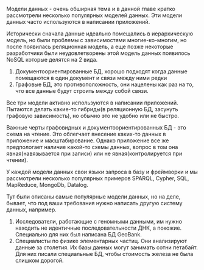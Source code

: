 Модели данных - очень обширная тема и в данной главе кратко рассмотрели несколько популярных моделей данных. Эти модели данных часто используются в написании приложений.

Исторически сначала данные идеально помещались в иерархическую модель, но были проблемы с зависимостями многие-ко-многим, но после появилась реляционная модель, а еще позже некоторые разработчики были неудовлетворены этой модель данных появилось NoSQL которые делятся на 2 вида.

1. Документоориентированные БД, хорошо подходят когда данные помещаются в один документ и связи между ними редки
2. Графовые БД, это противоположность,  они нацелены как раз на то, что все данные будут строить между собой связи.

Все три модели активно используются в написании приложений. Пытаются делать какие-то гибриды(в реляционную БД, засунуть графовую зависимость), но обычно это не удобно или не быстро.

Важные черты графовидных и документоориентированных БД - это схема на чтение. Это облегчает внесение каких-то данных в приложение и масштабирование. Однако приложение все же предпологает наличие какой-то схемы данных, вопрос в том она явная(навязывается при записи) или не явная(контролируется при чтении).

У каждой модели данных свои языки запроса в базу и фреймворки и мы рассмотрели несколько популярных примеров SPARQL, Cypher, SQL, MapReduce, MongoDb, Datalog.

Тут были описаны самые популярные модели данных, но на деле, бывает, что под ваши требования нужно написать другую систему данных, например.

1. Исследователи, работающие с геномными данными, им нужно находить не идентичные последовательности ДНК, а похожие. Специально для них был написана БД GeoBank.
2. Специалисты по физике элементарных частиц. Они анализируют данные за столетия. Их базы данных могут занимать сотни петабайт. Для них писали специальные БД, чтобы стоимость железа не была слишком дорогой.

